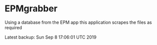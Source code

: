 # EPMgrabber
Using a database from the EPM app this application scrapes the files as required


Latest backup: Sun Sep 8 17:06:01 UTC 2019
